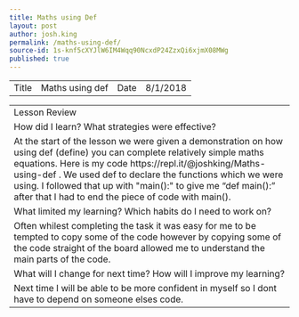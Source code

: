 ```yaml
---
title: Maths using Def
layout: post
author: josh.king
permalink: /maths-using-def/
source-id: 1s-knf5cXYJlW6IM4Wqq90NcxdP24ZzxQi6xjmX08MWg
published: true
---
```

<table>
  <tr>
    <td>Title</td>
    <td>Maths using def</td>
    <td>Date</td>
    <td>8/1/2018</td>
  </tr>
</table>


<table>
  <tr>
    <td>Lesson Review</td>
  </tr>
  <tr>
    <td>How did I learn? What strategies were effective? </td>
  </tr>
  <tr>
    <td>At the start of the lesson we were given a demonstration on how using def (define) you can complete relatively simple maths equations. Here is my code https://repl.it/@joshking/Maths-using-def . We used def to declare the functions which we were using. I followed that up with "main():" to give me “def main():” after that I had to end the piece of code with main(). </td>
  </tr>
  <tr>
    <td>What limited my learning? Which habits do I need to work on? </td>
  </tr>
  <tr>
    <td>Often whilest completing the task it was easy for me to be tempted to copy some of the code however by copying some of the code straight of the board allowed me to understand the main parts of the code.</td>
  </tr>
  <tr>
    <td>What will I change for next time? How will I improve my learning?</td>
  </tr>
  <tr>
    <td>Next time I will be able to be more confident in myself so I dont have to depend on someone elses code.</td>
  </tr>
</table>



